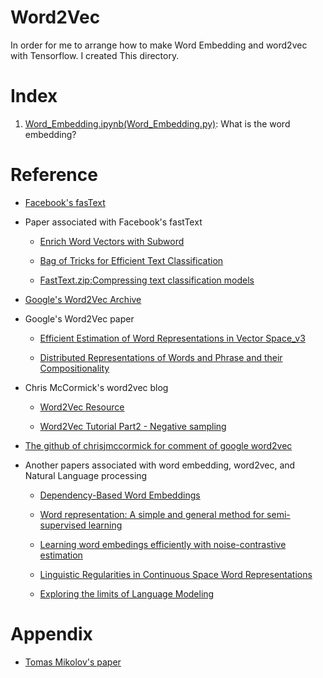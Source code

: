 # Word2Vec

  In order for me to arrange how to make Word Embedding and word2vec with Tensorflow. I created This directory. 

# Index

  01. [Word_Embedding.ipynb]()[(Word_Embedding.py)](): What is the word embedding?




# Reference 

  - [Facebook's fasText](https://fasttext.cc/)

  - Paper associated with Facebook's fastText

    - [Enrich Word Vectors with Subword](https://arxiv.org/abs/1607.04606)

    - [Bag of Tricks for Efficient Text Classification](https://arxiv.org/abs/1607.01759)

    - [FastText.zip:Compressing text classification models](https://fasttext.cc/)

  - [Google's Word2Vec Archive](https://code.google.com/archive/p/word2vec/)

  - Google's Word2Vec paper

    - [Efficient Estimation of Word Representations in Vector Space_v3](https://arxiv.org/abs/1301.3781v3)

    - [Distributed Representations of Words and Phrase and their Compositionality](https://arxiv.org/abs/1310.4546)

  - Chris McCormick's word2vec blog 

    - [Word2Vec Resource](http://mccormickml.com/2016/04/27/word2vec-resources/#alex-minnaars-tutorials)

    - [Word2Vec Tutorial Part2 - Negative sampling](http://mccormickml.com/2017/01/11/word2vec-tutorial-part-2-negative-sampling/) 

  - [The github of chrisjmccormick for comment of google word2vec](https://github.com/chrisjmccormick/word2vec_commented)

  - Another papers associated with word embedding, word2vec, and Natural Language processing

    - [Dependency-Based Word Embeddings](https://levyomer.files.wordpress.com/2014/04/dependency-based-word-embeddings-acl-2014.pdf)

    - [Word representation: A simple and general method for semi-supervised learning](https://www.aclweb.org/anthology/P10-1040)

    - [Learning word embedings efficiently with noise-contrastive estimation](https://papers.nips.cc/paper/5165-learning-word-embeddings-efficiently-with-noise-contrastive-estimation.pdf)

    - [Linguistic Regularities in Continuous Space Word Representations](https://arxiv.org/abs/1103.0398)

    - [Exploring the limits of Language Modeling](https://arxiv.org/abs/1602.02410v2)

# Appendix  

  - [Tomas Mikolov's paper](http://dblp.uni-trier.de/pers/hd/m/Mikolov:Tomas?q=Tomas%20Mikolov)
